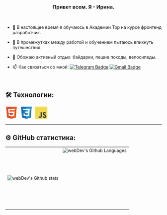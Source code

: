 ### <div align="center">Привет всем. Я - Ирина.</div>  

<br/>
  

- 🔭 В настоящее время я обучаюсь в Академии Top на курсе фронтенд разработчик.  
  

- 🌱 В промежутках между работой и обучением пытаюсь впихнуть путешествия.  
  

- 🚵 Обожаю активный отдых: байдарки, пешие походы, велосипеды.

- :mailbox: Как связаться со мной: [![Telegram Badge](https://img.shields.io/badge/-RishaIlina-blue?style=flat&logo=Telegram&logoColor=white)](https://t.me/f1llzzz) [![Gmail Badge](https://img.shields.io/badge/-Gmail-red?style=flat&logo=Gmail&logoColor=white)](mailto:brulichka@bk.ru)
  

<br/>  



## 🛠 Технологии: 
<div>
  <img src="https://github.com/devicons/devicon/blob/master/icons/html5/html5-original.svg" title="html5" alt="html5" width="40" height="40"/>&nbsp
  <img src="https://github.com/devicons/devicon/blob/master/icons/css3/css3-original.svg" title="css" alt="css" width="40" height="40"/>&nbsp
  <img src="https://github.com/devicons/devicon/blob/master/icons/javascript/javascript-original.svg" title="javascript" alt="javascript" width="40" height="40"/>&nbsp
</div>

---

## ⚙️ GitHub статистика:

<table>
  <tr>
    <td>
      <img align="left" src="http://github-readme-streak-stats.herokuapp.com?user=FilimonovAlexey&theme=dark&background=000000" alt="webDev's Github stats" />
    </td>
    <td>
      <img height="195px" align="right" alt="webDev's Github Languages" src="https://github-readme-stats-sigma-five.vercel.app/api/top-langs/?username=FilimonovAlexey&layout=compact&theme=vision-friendly-dark" />
    </td>
  </tr>
</table>
